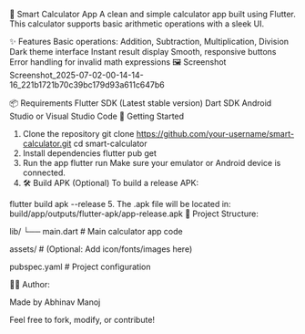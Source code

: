 📱 Smart Calculator App
A clean and simple calculator app built using Flutter.
This calculator supports basic arithmetic operations with a sleek UI.

✨ Features
Basic operations: Addition, Subtraction, Multiplication, Division
Dark theme interface
Instant result display
Smooth, responsive buttons
Error handling for invalid math expressions
🖼️ Screenshot
Screenshot_2025-07-02-00-14-14-16_221b1721b70c39bc179d93a611c647b6

📦 Requirements
Flutter SDK (Latest stable version)
Dart SDK
Android Studio or Visual Studio Code
🚀 Getting Started
1. Clone the repository
git clone https://github.com/your-username/smart-calculator.git
cd smart-calculator
2. Install dependencies
flutter pub get
3. Run the app
flutter run
Make sure your emulator or Android device is connected.
4. 🛠 Build APK (Optional)
To build a release APK:

flutter build apk --release
5. The .apk file will be located in:
build/app/outputs/flutter-apk/app-release.apk
📁 Project Structure:

lib/ └── main.dart # Main calculator app code

assets/ # (Optional: Add icon/fonts/images here)

pubspec.yaml # Project configuration

👨‍💻 Author:

Made by Abhinav Manoj

Feel free to fork, modify, or contribute!